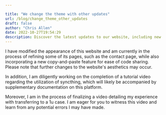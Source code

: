 ```yaml
---

title: "We change the theme with other updates"
url: /blog/change_theme_other_updates
draft: false
author: "Chris Allen"
date: 2022-10-27T19:54:29
description: Discover the latest updates to our website, including new features such as a copy-and-paste functionality, improved aesthetics, and tutorials on syncthing and transferring to a 1u case. Stay informed and learn from our experiences today.
---
```


I have modified the appearance of this website and am currently in the process of refining some of its pages, such as the contact page, while also incorporating a new copy-and-paste feature for ease of code sharing. Please note that further changes to the website's aesthetics may occur.

In addition, I am diligently working on the completion of a tutorial video regarding the utilization of syncthing, which will likely be accompanied by supplementary documentation on this platform.

Moreover, I am in the process of finalizing a video detailing my experience with transferring to a 1u case. I am eager for you to witness this video and learn from any potential errors I may have made.
